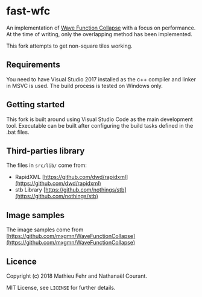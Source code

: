 # fast-wfc

An implementation of [Wave Function Collapse](https://github.com/mxgmn/WaveFunctionCollapse) with a focus on performance.
At the time of writing, only the overlapping method has been implemented.

This fork attempts to get non-square tiles working.

## Requirements

You need to have Visual Studio 2017 installed as the c++ compiler and linker in MSVC is used.
The build process is tested on Windows only.

## Getting started

This fork is built around using Visual Studio Code as the main development tool. Executable can be built after configuring the build tasks defined in the .bat files.

## Third-parties library

The files in `src/lib/` come from:

* RapidXML [https://github.com/dwd/rapidxml](https://github.com/dwd/rapidxml)
* stb Library [https://github.com/nothings/stb](https://github.com/nothings/stb)

## Image samples

The image samples come from [https://github.com/mxgmn/WaveFunctionCollapse](https://github.com/mxgmn/WaveFunctionCollapse)

## Licence

Copyright (c) 2018 Mathieu Fehr and Nathanaël Courant.

MIT License, see `LICENSE` for further details.

